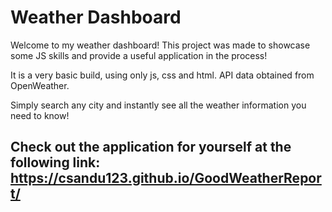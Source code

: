 # Weather Dashboard

Welcome to my weather dashboard! This project was made to showcase some JS skills and provide a useful application in the process!

It is a very basic build, using only js, css and html. API data obtained from OpenWeather.

Simply search any city and instantly see all the weather information you need to know!


## Check out the application for yourself at the following link: https://csandu123.github.io/GoodWeatherReport/